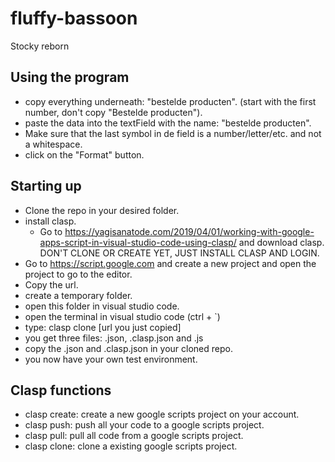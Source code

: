 # fluffy-bassoon
Stocky reborn

## Using the program
* copy everything underneath: "bestelde producten". (start with the first number, don't copy "Bestelde producten").
* paste the data into the textField with the name: "bestelde producten".
* Make sure that the last symbol in de field is a number/letter/etc. and not a whitespace.
* click on the "Format" button.

## Starting up
* Clone the repo in your desired folder.
* install clasp.
    * Go to https://yagisanatode.com/2019/04/01/working-with-google-apps-script-in-visual-studio-code-using-clasp/ and download clasp. DON'T CLONE OR CREATE YET, JUST INSTALL CLASP AND LOGIN.
* Go to https://script.google.com and create a new project and open the project to go to the editor.
* Copy the url.
* create a temporary folder.
* open this folder in visual studio code.
* open the terminal in visual studio code (ctrl + `)
* type: clasp clone [url you just copied]
* you get three files: .json, .clasp.json and .js
* copy the .json and .clasp.json in your cloned repo.
* you now have your own test environment.

## Clasp functions
* clasp create: create a new google scripts project on your account.
* clasp push: push all your code to a google scripts project.
* clasp pull: pull all code from a google scripts project.
* clasp clone: clone a existing google scripts project.